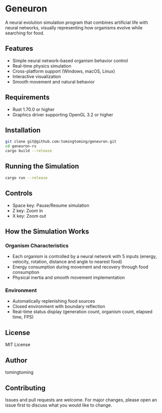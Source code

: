 # Geneuron

A neural evolution simulation program that combines artificial life with neural networks, visually representing how organisms evolve while searching for food.

## Features

- Simple neural network-based organism behavior control
- Real-time physics simulation
- Cross-platform support (Windows, macOS, Linux)
- Interactive visualization
- Smooth movement and natural behavior

## Requirements

- Rust 1.70.0 or higher
- Graphics driver supporting OpenGL 3.2 or higher

## Installation

```bash
git clone git@github.com:tomingtoming/geneuron.git
cd geneuron-rs
cargo build --release
```

## Running the Simulation

```bash
cargo run --release
```

## Controls

- Space key: Pause/Resume simulation
- Z key: Zoom in
- X key: Zoom out

## How the Simulation Works

### Organism Characteristics
- Each organism is controlled by a neural network with 5 inputs (energy, velocity, rotation, distance and angle to nearest food)
- Energy consumption during movement and recovery through food consumption
- Physical inertia and smooth movement implementation

### Environment
- Automatically replenishing food sources
- Closed environment with boundary reflection
- Real-time status display (generation count, organism count, elapsed time, FPS)

## License

MIT License

## Author

tomingtoming

## Contributing

Issues and pull requests are welcome. For major changes, please open an issue first to discuss what you would like to change.